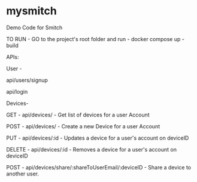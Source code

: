 # mysmitch
Demo Code for Smitch

TO RUN - 
GO to the project's root folder and run - docker compose up -build

APIs:

User -

api/users/signup

api/login

Devices-

GET    -  api/devices/ - Get list of devices for a user Account

POST   -  api/devices/ - Create a new Device for a user Account

PUT    -  api/devices/:id - Updates a device for a user's account on deviceID

DELETE -  api/devices/:id - Removes a device for a user's account on deviceID

POST   -  api/devices/share/:shareToUserEmail/:deviceID - Share a device to another user.
